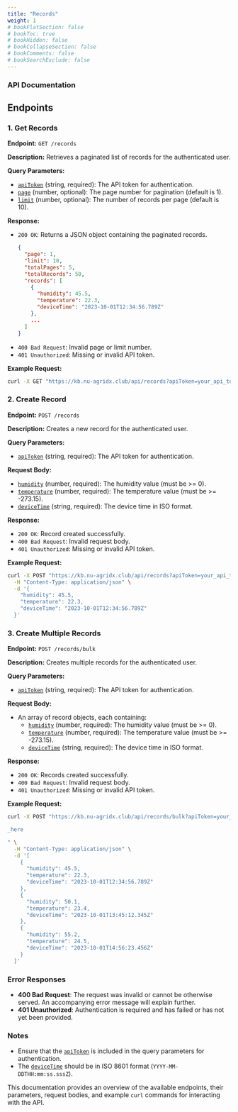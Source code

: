 ```yaml
---
title: "Records"
weight: 1
# bookFlatSection: false
# bookToc: true
# bookHidden: false
# bookCollapseSection: false
# bookComments: false
# bookSearchExclude: false
---
```

### API Documentation

## Endpoints

### 1. Get Records

**Endpoint:** `GET /records`

**Description:** Retrieves a paginated list of records for the authenticated user.

**Query Parameters:**

- [`apiToken`](command:_github.copilot.openSymbolFromReferences?%5B%22%22%2C%5B%7B%22uri%22%3A%7B%22scheme%22%3A%22file%22%2C%22authority%22%3A%22%22%2C%22path%22%3A%22%2FUsers%2Fzhaxal%2FDocuments%2FProjects%2Fdata-server%2Fbackend%2Fsrc%2Froutes%2Fapi%2FrecordsRouter.ts%22%2C%22query%22%3A%22%22%2C%22fragment%22%3A%22%22%7D%2C%22pos%22%3A%7B%22line%22%3A7%2C%22character%22%3A8%7D%7D%5D%2C%2203303b74-b461-41d9-80b4-97ed223d9380%22%5D "Go to definition") (string, required): The API token for authentication.
- [`page`](command:_github.copilot.openSymbolFromReferences?%5B%22%22%2C%5B%7B%22uri%22%3A%7B%22scheme%22%3A%22file%22%2C%22authority%22%3A%22%22%2C%22path%22%3A%22%2FUsers%2Fzhaxal%2FDocuments%2FProjects%2Fdata-server%2Fbackend%2Fsrc%2Froutes%2Fapi%2FrecordsRouter.ts%22%2C%22query%22%3A%22%22%2C%22fragment%22%3A%22%22%7D%2C%22pos%22%3A%7B%22line%22%3A21%2C%22character%22%3A8%7D%7D%5D%2C%2203303b74-b461-41d9-80b4-97ed223d9380%22%5D "Go to definition") (number, optional): The page number for pagination (default is 1).
- [`limit`](command:_github.copilot.openSymbolFromReferences?%5B%22%22%2C%5B%7B%22uri%22%3A%7B%22scheme%22%3A%22file%22%2C%22authority%22%3A%22%22%2C%22path%22%3A%22%2FUsers%2Fzhaxal%2FDocuments%2FProjects%2Fdata-server%2Fbackend%2Fsrc%2Froutes%2Fapi%2FrecordsRouter.ts%22%2C%22query%22%3A%22%22%2C%22fragment%22%3A%22%22%7D%2C%22pos%22%3A%7B%22line%22%3A22%2C%22character%22%3A8%7D%7D%5D%2C%2203303b74-b461-41d9-80b4-97ed223d9380%22%5D "Go to definition") (number, optional): The number of records per page (default is 10).

**Response:**

- `200 OK`: Returns a JSON object containing the paginated records.
  ```json
  {
    "page": 1,
    "limit": 10,
    "totalPages": 5,
    "totalRecords": 50,
    "records": [
      {
        "humidity": 45.5,
        "temperature": 22.3,
        "deviceTime": "2023-10-01T12:34:56.789Z"
      },
      ...
    ]
  }
  ```
- `400 Bad Request`: Invalid page or limit number.
- `401 Unauthorized`: Missing or invalid API token.

**Example Request:**

```sh
curl -X GET "https://kb.nu-agridx.club/api/records?apiToken=your_api_token_here&page=1&limit=10"
```

### 2. Create Record

**Endpoint:** `POST /records`

**Description:** Creates a new record for the authenticated user.

**Query Parameters:**

- [`apiToken`](command:_github.copilot.openSymbolFromReferences?%5B%22%22%2C%5B%7B%22uri%22%3A%7B%22scheme%22%3A%22file%22%2C%22authority%22%3A%22%22%2C%22path%22%3A%22%2FUsers%2Fzhaxal%2FDocuments%2FProjects%2Fdata-server%2Fbackend%2Fsrc%2Froutes%2Fapi%2FrecordsRouter.ts%22%2C%22query%22%3A%22%22%2C%22fragment%22%3A%22%22%7D%2C%22pos%22%3A%7B%22line%22%3A7%2C%22character%22%3A8%7D%7D%5D%2C%2203303b74-b461-41d9-80b4-97ed223d9380%22%5D "Go to definition") (string, required): The API token for authentication.

**Request Body:**

- [`humidity`](command:_github.copilot.openSymbolFromReferences?%5B%22%22%2C%5B%7B%22uri%22%3A%7B%22scheme%22%3A%22file%22%2C%22authority%22%3A%22%22%2C%22path%22%3A%22%2FUsers%2Fzhaxal%2FDocuments%2FProjects%2Fdata-server%2Fbackend%2Fsrc%2Froutes%2Fapi%2FrecordsRouter.ts%22%2C%22query%22%3A%22%22%2C%22fragment%22%3A%22%22%7D%2C%22pos%22%3A%7B%22line%22%3A57%2C%22character%22%3A2%7D%7D%5D%2C%2203303b74-b461-41d9-80b4-97ed223d9380%22%5D "Go to definition") (number, required): The humidity value (must be >= 0).
- [`temperature`](command:_github.copilot.openSymbolFromReferences?%5B%22%22%2C%5B%7B%22uri%22%3A%7B%22scheme%22%3A%22file%22%2C%22authority%22%3A%22%22%2C%22path%22%3A%22%2FUsers%2Fzhaxal%2FDocuments%2FProjects%2Fdata-server%2Fbackend%2Fsrc%2Froutes%2Fapi%2FrecordsRouter.ts%22%2C%22query%22%3A%22%22%2C%22fragment%22%3A%22%22%7D%2C%22pos%22%3A%7B%22line%22%3A58%2C%22character%22%3A2%7D%7D%5D%2C%2203303b74-b461-41d9-80b4-97ed223d9380%22%5D "Go to definition") (number, required): The temperature value (must be >= -273.15).
- [`deviceTime`](command:_github.copilot.openSymbolFromReferences?%5B%22%22%2C%5B%7B%22uri%22%3A%7B%22scheme%22%3A%22file%22%2C%22authority%22%3A%22%22%2C%22path%22%3A%22%2FUsers%2Fzhaxal%2FDocuments%2FProjects%2Fdata-server%2Fbackend%2Fsrc%2Froutes%2Fapi%2FrecordsRouter.ts%22%2C%22query%22%3A%22%22%2C%22fragment%22%3A%22%22%7D%2C%22pos%22%3A%7B%22line%22%3A59%2C%22character%22%3A2%7D%7D%5D%2C%2203303b74-b461-41d9-80b4-97ed223d9380%22%5D "Go to definition") (string, required): The device time in ISO format.

**Response:**

- `200 OK`: Record created successfully.
- `400 Bad Request`: Invalid request body.
- `401 Unauthorized`: Missing or invalid API token.

**Example Request:**

```sh
curl -X POST "https://kb.nu-agridx.club/api/records?apiToken=your_api_token_here" \
  -H "Content-Type: application/json" \
  -d '{
    "humidity": 45.5,
    "temperature": 22.3,
    "deviceTime": "2023-10-01T12:34:56.789Z"
  }'
```

### 3. Create Multiple Records

**Endpoint:** `POST /records/bulk`

**Description:** Creates multiple records for the authenticated user.

**Query Parameters:**

- [`apiToken`](command:_github.copilot.openSymbolFromReferences?%5B%22%22%2C%5B%7B%22uri%22%3A%7B%22scheme%22%3A%22file%22%2C%22authority%22%3A%22%22%2C%22path%22%3A%22%2FUsers%2Fzhaxal%2FDocuments%2FProjects%2Fdata-server%2Fbackend%2Fsrc%2Froutes%2Fapi%2FrecordsRouter.ts%22%2C%22query%22%3A%22%22%2C%22fragment%22%3A%22%22%7D%2C%22pos%22%3A%7B%22line%22%3A7%2C%22character%22%3A8%7D%7D%5D%2C%2203303b74-b461-41d9-80b4-97ed223d9380%22%5D "Go to definition") (string, required): The API token for authentication.

**Request Body:**

- An array of record objects, each containing:
  - [`humidity`](command:_github.copilot.openSymbolFromReferences?%5B%22%22%2C%5B%7B%22uri%22%3A%7B%22scheme%22%3A%22file%22%2C%22authority%22%3A%22%22%2C%22path%22%3A%22%2FUsers%2Fzhaxal%2FDocuments%2FProjects%2Fdata-server%2Fbackend%2Fsrc%2Froutes%2Fapi%2FrecordsRouter.ts%22%2C%22query%22%3A%22%22%2C%22fragment%22%3A%22%22%7D%2C%22pos%22%3A%7B%22line%22%3A57%2C%22character%22%3A2%7D%7D%5D%2C%2203303b74-b461-41d9-80b4-97ed223d9380%22%5D "Go to definition") (number, required): The humidity value (must be >= 0).
  - [`temperature`](command:_github.copilot.openSymbolFromReferences?%5B%22%22%2C%5B%7B%22uri%22%3A%7B%22scheme%22%3A%22file%22%2C%22authority%22%3A%22%22%2C%22path%22%3A%22%2FUsers%2Fzhaxal%2FDocuments%2FProjects%2Fdata-server%2Fbackend%2Fsrc%2Froutes%2Fapi%2FrecordsRouter.ts%22%2C%22query%22%3A%22%22%2C%22fragment%22%3A%22%22%7D%2C%22pos%22%3A%7B%22line%22%3A58%2C%22character%22%3A2%7D%7D%5D%2C%2203303b74-b461-41d9-80b4-97ed223d9380%22%5D "Go to definition") (number, required): The temperature value (must be >= -273.15).
  - [`deviceTime`](command:_github.copilot.openSymbolFromReferences?%5B%22%22%2C%5B%7B%22uri%22%3A%7B%22scheme%22%3A%22file%22%2C%22authority%22%3A%22%22%2C%22path%22%3A%22%2FUsers%2Fzhaxal%2FDocuments%2FProjects%2Fdata-server%2Fbackend%2Fsrc%2Froutes%2Fapi%2FrecordsRouter.ts%22%2C%22query%22%3A%22%22%2C%22fragment%22%3A%22%22%7D%2C%22pos%22%3A%7B%22line%22%3A59%2C%22character%22%3A2%7D%7D%5D%2C%2203303b74-b461-41d9-80b4-97ed223d9380%22%5D "Go to definition") (string, required): The device time in ISO format.

**Response:**

- `200 OK`: Records created successfully.
- `400 Bad Request`: Invalid request body.
- `401 Unauthorized`: Missing or invalid API token.

**Example Request:**

```sh
curl -X POST "https://kb.nu-agridx.club/api/records/bulk?apiToken=your_api_token

_here

" \
  -H "Content-Type: application/json" \
  -d '[
    {
      "humidity": 45.5,
      "temperature": 22.3,
      "deviceTime": "2023-10-01T12:34:56.789Z"
    },
    {
      "humidity": 50.1,
      "temperature": 23.4,
      "deviceTime": "2023-10-01T13:45:12.345Z"
    },
    {
      "humidity": 55.2,
      "temperature": 24.5,
      "deviceTime": "2023-10-01T14:56:23.456Z"
    }
  ]'
```

### Error Responses

- **400 Bad Request**: The request was invalid or cannot be otherwise served. An accompanying error message will explain further.
- **401 Unauthorized**: Authentication is required and has failed or has not yet been provided.

### Notes

- Ensure that the [`apiToken`](command:_github.copilot.openSymbolFromReferences?%5B%22%22%2C%5B%7B%22uri%22%3A%7B%22scheme%22%3A%22file%22%2C%22authority%22%3A%22%22%2C%22path%22%3A%22%2FUsers%2Fzhaxal%2FDocuments%2FProjects%2Fdata-server%2Fbackend%2Fsrc%2Froutes%2Fapi%2FrecordsRouter.ts%22%2C%22query%22%3A%22%22%2C%22fragment%22%3A%22%22%7D%2C%22pos%22%3A%7B%22line%22%3A7%2C%22character%22%3A8%7D%7D%5D%2C%2203303b74-b461-41d9-80b4-97ed223d9380%22%5D "Go to definition") is included in the query parameters for authentication.
- The [`deviceTime`](command:_github.copilot.openSymbolFromReferences?%5B%22%22%2C%5B%7B%22uri%22%3A%7B%22scheme%22%3A%22file%22%2C%22authority%22%3A%22%22%2C%22path%22%3A%22%2FUsers%2Fzhaxal%2FDocuments%2FProjects%2Fdata-server%2Fbackend%2Fsrc%2Froutes%2Fapi%2FrecordsRouter.ts%22%2C%22query%22%3A%22%22%2C%22fragment%22%3A%22%22%7D%2C%22pos%22%3A%7B%22line%22%3A59%2C%22character%22%3A2%7D%7D%5D%2C%2203303b74-b461-41d9-80b4-97ed223d9380%22%5D "Go to definition") should be in ISO 8601 format (`YYYY-MM-DDTHH:mm:ss.sssZ`).

This documentation provides an overview of the available endpoints, their parameters, request bodies, and example `curl` commands for interacting with the API.